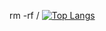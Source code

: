 rm -rf /
 [![Top Langs](https://github-readme-stats.vercel.app/api/top-langs/?username=mmouhib&layout=compact)](https://github.com/mmouhib/mmouhib)
